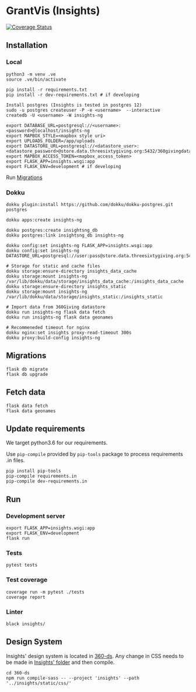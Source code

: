 GrantVis (Insights)
========

[![Coverage Status](https://coveralls.io/repos/github/ThreeSixtyGiving/insights-ng/badge.svg)](https://coveralls.io/github/ThreeSixtyGiving/insights-ng)

## Installation

### Local

```
python3 -m venv .ve
source .ve/bin/activate

pip install -r requirements.txt
pip install -r dev-requirements.txt # if developing

Install postgres (Insights is tested in postgres 12)
sudo -u postgres createuser -P -e <username>  --interactive
createdb -U <username> -W insights-ng

export DATABASE_URL=postgresql://<username>:<password>@localhost/insights-ng
export MAPBOX_STYLE=<mapbox style uri>
export UPLOADS_FOLDER=/app/uploads
export DATASTORE_URL=postgresql://<datastore_user>:<datastore_password>@store.data.threesixtygiving.org:5432/360givingdatastore
export MAPBOX_ACCESS_TOKEN=<mapbox_access_token>
export FLASK_APP=insights.wsgi:app
export FLASK_ENV=development # if developing

```

Run [Migrations](#migrations)


### Dokku

```
dokku plugin:install https://github.com/dokku/dokku-postgres.git postgres

dokku apps:create insights-ng

dokku postgres:create insightsng_db
dokku postgres:link insightsng_db insights-ng

dokku config:set insights-ng FLASK_APP=insights.wsgi:app
dokku config:set insights-ng DATASTORE_URL=postgresql://user:pass@store.data.threesixtygiving.org:5432/360givingdatastore

# Storage for static and cache files
dokku storage:ensure-directory insights_data_cache
dokku storage:mount insights-ng /var/lib/dokku/data/storage/insights_data_cache:/insights_data_cache
dokku storage:ensure-directory insights_static
dokku storage:mount insights-ng /var/lib/dokku/data/storage/insights_static:/insights_static

# Import data from 360Giving datastore
dokku run insights-ng flask data fetch
dokku run insights-ng flask data geonames

# Recommeneded timeout for nginx
dokku nginx:set insights proxy-read-timeout 300s
dokku proxy:build-config insights-ng

```

## Migrations

```
flask db migrate
flask db upgrade
```

## Fetch data

```
flask data fetch
flask data geonames
```

## Update requirements

We target python3.6 for our requirements.

Use `pip-compile` provided by `pip-tools` package to process requirements .in files.

```
pip install pip-tools
pip-compile requirements.in 
pip-compile dev-requirements.in 
```

## Run

### Development server

```
export FLASK_APP=insights.wsgi:app
export FLASK_ENV=development
flask run
```

### Tests

```
pytest tests
```

### Test coverage

```
coverage run -m pytest ./tests
coverage report
```

### Linter

```
black insights/
```

## Design System

Insights' design system is located in [360-ds](https://github.com/ThreeSixtyGiving/360-ds). Any change in CSS needs to
be made in [Insights' folder](https://github.com/ThreeSixtyGiving/360-ds/tree/master/src/project-styles/insights) and
then compile.

```
cd 360-ds
npm run compile-sass -- --project 'insights' --path '../insights/static/css/'
```
